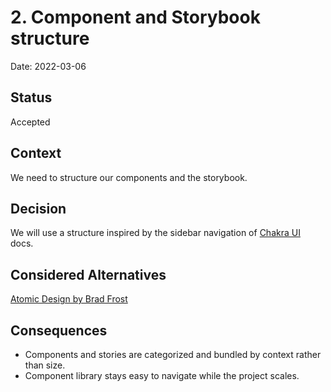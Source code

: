 # 2. Component and Storybook structure

Date: 2022-03-06

## Status

Accepted

## Context

We need to structure our components and the storybook.

## Decision

We will use a structure inspired by the sidebar navigation of [Chakra UI](https://chakra-ui.com/docs/getting-started) docs.

## Considered Alternatives

[Atomic Design by Brad Frost](https://atomicdesign.bradfrost.com/)

## Consequences

- Components and stories are categorized and bundled by context rather than size.
- Component library stays easy to navigate while the project scales.
